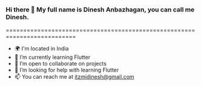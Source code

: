 ### Hi there 👋 My full name is Dinesh Anbazhagan, you can call me Dinesh.
==========================================================================

- 🌍 I'm located in India
- 🌱 I’m currently learning Flutter
- 👯 I’m open to collaborate on projects
- 🤔 I’m looking for help with learning Flutter
- 📫 You can reach me at [itzmidinesh@gmail.com](mailto:itzmidinesh@gmail.com)
